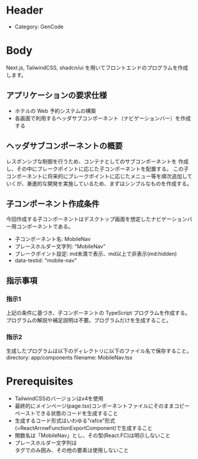 # Header
- Category: GenCode

# Body
Next.js, TailwindCSS, shadcn/ui を用いてフロントエンドのプログラムを作成します。

## アプリケーションの要求仕様

- ホテルの Web 予約システムの構築
- 各画面で利用するヘッダサブコンポーネント（ナビゲーションバー）を作成する

## ヘッダサブコンポーネントの概要
レスポンシブな制御を行うため、コンテナとしてのサブコンポーネントを
作成し、その中にブレークポイントに応じた子コンポーネントを配置する。
この子コンポーネントに将来的にブレークポイントに応じたメニュー等を順次追加していくが、漸進的な開発を実施しているため、まずはシンプルなものを作成する。

## 子コンポーネント作成条件
今回作成する子コンポーネントはデスクトップ画面を想定したナビゲーションバー用コンポーネントである。

- 子コンポーネント名: MobileNav
- プレースホルダー文字列: "MobileNav"
- ブレークポイント設定: md未満で表示、md以上で非表示(md:hidden)
- data-testid: "mobile-nav"

## 指示事項

### 指示1
上記の条件に基づき、子コンポーネントの TypeScript プログラムを作成する。
プログラムの解説や補足説明は不要。プログラムだけを生成すること。

### 指示2
生成したプログラムは以下のディレクトリに以下のファイル名で保存すること。
directory: app/components
filename: MobileNav.tsx

# Prerequisites
- TailwindCSSのバージョンはv4を使用
- 最終的にメインページ(page.tsx)コンポーネントファイルにそのままコピーペーストできる状態のコードを生成すること
- 生成するコード形式はいわゆる"rafce"形式(=ReactArrowFunctionExportComponent)で生成すること
- 関数名は「MobileNav」とし、その型(React.FC)は明示しないこと
- プレースホルダー文字列は<div>タグでのみ囲み、その他の要素は使用しないこと


